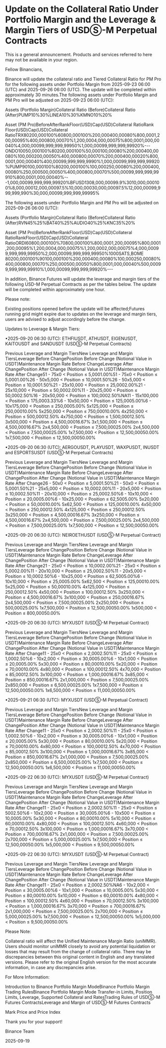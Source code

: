 # Update on the Collateral Ratio Under Portfolio Margin and the Leverage & Margin Tiers of USDⓈ-M Perpetual Contracts

This is a general announcement. Products and services referred to here may not be available in your region.

Fellow Binancians,

Binance will update the collateral ratio and Tiered Collateral Ratio for PM Pro for the following assets under Portfolio Margin from 2025-09-23 06:00 (UTC) and 2025-09-26 06:00 (UTC). The update will be completed within approximately 30 minutes.The following assets under Portfolio Margin and PM Pro will be adjusted on 2025-09-23 06:00 (UTC): 

Assets (Portfolio Margin)Collateral Ratio (Before)Collateral Ratio (After)PUMP10%30%LINEA10%30%KMNO10%20%

Asset (PM Pro)BeforeAfterRankFloor(USD)Cap(USD)Collateral RatioRank Floor(USD)Cap(USD)Collateral RatioTRX80200,000100%60800,000100%200,000400,00080%800,0001,200,00095%400,000800,00070%1,200,0004,000,00075%800,0001,000,00040%4,000,00099,999,999,99950%1,000,00099,999,999,99920%---ONDO10050,000100%80200,000100%50,000100,00080%200,000400,00080%100,000200,00050%400,000800,00070%200,000400,00020%800,0001,000,00040%400,00099,999,999,9990%1,000,00099,999,999,99920%PUMP90100,000100%80200,000100%100,000250,00080%200,000400,00080%250,000500,00050%400,000800,00070%500,00099,999,999,99910%800,0001,000,00040%---1,000,00099,999,999,99920%BFUSD1308,000,00099.9%3010,000,000100%8,000,00012,000,00097.5%10,000,00030,000,00097.5%12,000,00099,999,999,990%30,000,00099,999,999,99995%

The following assets under Portfolio Margin and PM Pro will be adjusted on 2025-09-26 06:00 (UTC): 

Assets (Portfolio Margin)Collateral Ratio (Before)Collateral Ratio (After)RVN45%25%BAT40%25%AUDIO40%25%KNC35%20%

Asset (PM Pro)BeforeAfterRankFloor(USD)Cap(USD)Collateral RatioRankFloor(USD)Cap(USD)Collateral RatioORDI60800,000100%70800,000100%800,0001,200,00095%800,0001,200,00095%1,200,0004,000,00075%1,200,0002,000,00075%4,000,00099,999,999,99950%2,000,00099,999,999,99950%1000SATS,BOME 80200,000100%90100,000100%200,000400,00080%100,000250,00080%400,000800,00070%250,000500,00050%800,0001,000,00040%500,00099,999,999,99910%1,000,00099,999,999,99920%---

In addition, Binance Futures will update the leverage and margin tiers of the following USD-M Perpetual Contracts as per the tables below. The update will be completed within approximately one hour.

Please note:

Existing positions opened before the update will be affected;Futures running grid might expire due to updates on the leverage and margin tiers, users are advised to adjust accordingly before the change.

Updates to Leverage & Margin Tiers:

•2025-09-20 06:30 (UTC):  ETHFIUSDT, ATHUSDT, EIGENUSDT, KAITOUSDT and SANDUSDT  (USDⓈ-M Perpetual Contracts)

Previous Leverage and Margin TiersNew Leverage and Margin TiersLeverage Before ChangePosition Before Change (Notional Value in USDT)Maintenance Margin Rate Before ChangeLeverage After ChangePosition After Change (Notional Value in USDT)Maintenance Margin Rate After Change51 - 75x0 < Position ≤ 5,0001.00%51 - 75x0 < Position ≤ 5,0001.00%26 - 50x5,000 < Position ≤ 10,0001.50%26 - 50x5,000 < Position ≤ 10,0001.50%21 - 25x10,000 < Position ≤ 25,0002.00%21 - 25x10,000 < Position ≤ 50,0002.00%11 - 20x25,000 < Position ≤ 50,0002.50%16 - 20x50,000 < Position ≤ 100,0002.50%NA11 - 15x100,000 < Position ≤ 175,0003.33%6 - 10x50,000 < Position ≤ 125,0005.00%6 - 10x175,000 < Position ≤ 250,0005.00% 5x125,000 < Position ≤ 250,00010.00% 5x250,000 < Position ≤ 750,00010.00% 4x250,000 < Position ≤ 500,00012.50% 4x750,000 < Position ≤ 1,500,00012.50% 3x500,000 < Position ≤ 4,500,00016.67% 3x1,500,000 < Position ≤ 4,500,00016.67% 2x4,500,000 < Position ≤ 7,500,00025.00% 2x4,500,000 < Position ≤ 7,500,00025.00% 1x7,500,000 < Position ≤ 12,500,00050.00% 1x7,500,000 < Position ≤ 12,500,00050.00%

•2025-09-20 06:30 (UTC):  AERGOUSDT, PLAYUSDT, WAXPUSDT, INUSDT and ESPORTSUSDT (USDⓈ-M Perpetual Contracts)

Previous Leverage and Margin TiersNew Leverage and Margin TiersLeverage Before ChangePosition Before Change (Notional Value in USDT)Maintenance Margin Rate Before ChangeLeverage After ChangePosition After Change (Notional Value in USDT)Maintenance Margin Rate After Change26 - 50x0 < Position ≤ 5,0001.50%21 - 50x0 < Position ≤ 5,0001.50%21 - 25x5,000 < Position ≤ 10,0002.00%11 - 20x5,000 < Position ≤ 10,0002.50%11 - 20x10,000 < Position ≤ 25,0002.50%6 - 10x10,000 < Position ≤ 20,0005.00%6 - 10x25,000 < Position ≤ 62,5005.00% 5x20,000 < Position ≤ 50,00010.00% 5x62,500 < Position ≤ 125,00010.00% 4x50,000 < Position ≤ 250,00012.50% 4x125,000 < Position ≤ 250,00012.50% 3x250,000 < Position ≤ 4,500,00016.67% 3x250,000 < Position ≤ 4,500,00016.67% 2x4,500,000 < Position ≤ 7,500,00025.00% 2x4,500,000 < Position ≤ 7,500,00025.00% 1x7,500,000 < Position ≤ 12,500,00050.00%

•2025-09-20 06:30 (UTC): NEIROETHUSDT (USDⓈ-M Perpetual Contract)

Previous Leverage and Margin TiersNew Leverage and Margin TiersLeverage Before ChangePosition Before Change (Notional Value in USDT)Maintenance Margin Rate Before ChangeLeverage After ChangePosition After Change (Notional Value in USDT)Maintenance Margin Rate After Change21 - 25x0 < Position ≤ 10,0002.00%21 - 25x0 < Position ≤ 5,0002.00%11 - 20x10,000 < Position ≤ 25,0002.50%11 - 20x5,000 < Position ≤ 10,0002.50%6 - 10x25,000 < Position ≤ 62,5005.00%6 - 10x10,000 < Position ≤ 25,0005.00% 5x62,500 < Position ≤ 125,00010.00% 5x25,000 < Position ≤ 50,00010.00% 4x125,000 < Position ≤ 250,00012.50% 4x50,000 < Position ≤ 100,00012.50% 3x250,000 < Position ≤ 4,500,00016.67% 3x100,000 < Position ≤ 250,00016.67% 2x4,500,000 < Position ≤ 7,500,00025.00% 2x250,000 < Position ≤ 500,00025.00% 1x7,500,000 < Position ≤ 12,500,00050.00% 1x500,000 < Position ≤ 800,00050.00%

•2025-09-20 06:30 (UTC):  MYXUSDT (USDⓈ-M Perpetual Contract)

Previous Leverage and Margin TiersNew Leverage and Margin TiersLeverage Before ChangePosition Before Change (Notional Value in USDT)Maintenance Margin Rate Before ChangeLeverage After ChangePosition After Change (Notional Value in USDT)Maintenance Margin Rate After Change11 - 25x0 < Position ≤ 2,0002.50%11 - 25x0 < Position ≤ 1,0002.50%6 - 10x2,000 < Position ≤ 30,0005.00%6 - 10x1,000 < Position ≤ 20,0005.00% 5x30,000 < Position ≤ 80,00010.00% 5x20,000 < Position ≤ 70,00010.00% 4x80,000 < Position ≤ 100,00012.50% 4x70,000 < Position ≤ 85,00012.50% 3x100,000 < Position ≤ 1,000,00016.67% 3x85,000 < Position ≤ 850,00016.67% 2x1,000,000 < Position ≤ 7,500,00025.00% 2x850,000 < Position ≤ 6,500,00025.00% 1x7,500,000 < Position ≤ 12,500,00050.00% 1x6,500,000 < Position ≤ 11,000,00050.00%

•2025-09-21 06:30 (UTC):  MYXUSDT (USDⓈ-M Perpetual Contract)

Previous Leverage and Margin TiersNew Leverage and Margin TiersLeverage Before ChangePosition Before Change (Notional Value in USDT)Maintenance Margin Rate Before ChangeLeverage After ChangePosition After Change (Notional Value in USDT)Maintenance Margin Rate After Change11 - 25x0 < Position ≤ 2,0002.50%11 - 25x0 < Position ≤ 1,0002.50%6 - 10x2,000 < Position ≤ 30,0005.00%6 - 10x1,000 < Position ≤ 20,0005.00% 5x30,000 < Position ≤ 80,00010.00% 5x20,000 < Position ≤ 70,00010.00% 4x80,000 < Position ≤ 100,00012.50% 4x70,000 < Position ≤ 85,00012.50% 3x100,000 < Position ≤ 1,000,00016.67% 3x85,000 < Position ≤ 850,00016.67% 2x1,000,000 < Position ≤ 7,500,00025.00% 2x850,000 < Position ≤ 6,500,00025.00% 1x7,500,000 < Position ≤ 12,500,00050.00% 1x6,500,000 < Position ≤ 11,000,00050.00%

•2025-09-22 06:30 (UTC):  MYXUSDT (USDⓈ-M Perpetual Contract)

Previous Leverage and Margin TiersNew Leverage and Margin TiersLeverage Before ChangePosition Before Change (Notional Value in USDT)Maintenance Margin Rate Before ChangeLeverage After ChangePosition After Change (Notional Value in USDT)Maintenance Margin Rate After Change11 - 25x0 < Position ≤ 2,0002.50%11 - 25x0 < Position ≤ 5002.50%6 - 10x2,000 < Position ≤ 30,0005.00%6 - 10x500 < Position ≤ 10,0005.00% 5x30,000 < Position ≤ 80,00010.00% 5x10,000 < Position ≤ 60,00010.00% 4x80,000 < Position ≤ 100,00012.50% 4x60,000 < Position ≤ 70,00012.50% 3x100,000 < Position ≤ 1,000,00016.67% 3x70,000 < Position ≤ 700,00016.67% 2x1,000,000 < Position ≤ 7,500,00025.00% 2x700,000 < Position ≤ 5,000,00025.00% 1x7,500,000 < Position ≤ 12,500,00050.00% 1x5,000,000 < Position ≤ 9,500,00050.00%

•2025-09-22 06:30 (UTC):  MYXUSDT (USDⓈ-M Perpetual Contract)

Previous Leverage and Margin TiersNew Leverage and Margin TiersLeverage Before ChangePosition Before Change (Notional Value in USDT)Maintenance Margin Rate Before ChangeLeverage After ChangePosition After Change (Notional Value in USDT)Maintenance Margin Rate After Change11 - 25x0 < Position ≤ 2,0002.50%NA6 - 10x2,000 < Position ≤ 30,0005.00%6 - 10x1,000 < Position ≤ 10,0005.00% 5x30,000 < Position ≤ 80,00010.00% 5x10,000 < Position ≤ 60,00010.00% 4x80,000 < Position ≤ 100,00012.50% 4x60,000 < Position ≤ 70,00012.50% 3x100,000 < Position ≤ 1,000,00016.67% 3x70,000 < Position ≤ 700,00016.67% 2x1,000,000 < Position ≤ 7,500,00025.00% 2x700,000 < Position ≤ 5,000,00025.00% 1x7,500,000 < Position ≤ 12,500,00050.00% 1x5,000,000 < Position ≤ 9,500,00050.00%

Please Note: 

Collateral ratio will affect the Unified Maintenance Margin Ratio (uniMMR). Users should monitor uniMMR closely to avoid any potential liquidation or losses that may result from the change of collateral ratio. There may be discrepancies between this original content in English and any translated versions. Please refer to the original English version for the most accurate information, in case any discrepancies arise.

For More Information:

Introduction to Binance Portfolio Margin ModeBinance Portfolio Margin Trading RulesBinance Portfolio Margin Mode Transfer-in Limits, Position Limits, Leverage, Supported Collateral and RatesTrading Rules of USDⓈ-M Futures ContractsLeverage and Margin of USDⓈ-M Futures Contracts

Mark Price and Price Index

Thank you for your support!

Binance Team

2025-09-19